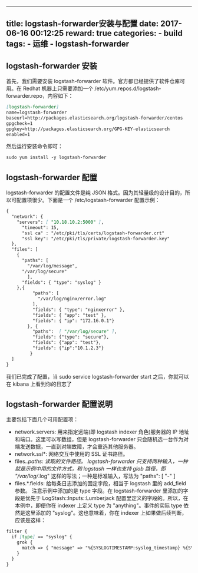 
---
title: logstash-forwarder安装与配置
date: 2017-06-16 00:12:25
reward: true
categories:
    - build
tags:
    - 运维
    - logstash-forwarder
---

## logstash-forwarder 安装
首先，我们需要安装 logstash-forwarder 软件。官方都已经提供了软件仓库可用。在 Redhat 机器上只需要添加一个 /etc/yum.repos.d/logstash-forwarder.repo，内容如下：
```markdown
[logstash-forwarder]
name=logstash-forwarder
baseurl=http://packages.elasticsearch.org/logstash-forwarder/centos
gpgcheck=1
gpgkey=http://packages.elasticsearch.org/GPG-KEY-elasticsearch
enabled=1
```
然后运行安装命令即可：
```markdown
sudo yum install -y logstash-forwarder
```

## logstash-forwarder 配置
   
logstash-forwarder 的配置文件是纯 JSON 格式。因为其轻量级的设计目的，所以可配置项很少。下面是一个 /etc/logstash-forwarder 配置示例：
```markdown
{
  "network": {
    "servers": [ "10.18.10.2:5000" ],
      "timeout": 15,
      "ssl ca" : "/etc/pki/tls/certs/logstash-forwarder.crt"
      "ssl key": "/etc/pki/tls/private/logstash-forwarder.key"
  },
  "files": [
    {
      "paths": [
        "/var/log/message",
      "/var/log/secure"
        ],
      "fields": { "type": "syslog" }
    },{
          "paths": [
            "/var/log/nginx/error.log"
          ],
          "fields": { "type": "nginxerror" },
          "fields": { "app": "test" },
          "fields": { "ip": "172.16.0.1"}
        }, {
          "paths":  [ "/var/log/secure" ],
          "fields": {"type": "secure"},
          "fields": {"app": "test"},
          "fields": {"ip":"10.1.2.3"}
         }
  ]
}
```

我们已完成了配置，当 sudo service logstash-forwarder start 之后，你就可以在 kibana 上看到你的日志了

## logstash-forwarder 配置说明

主要包括下面几个可用配置项：
* network.servers: 用来指定远端(即 logstash indexer 角色)服务器的 IP 地址和端口。这里可以写数组，但是 logstash-forwarder 只会随机选一台作为对端发送数据，一直到对端故障，才会重选其他服务器。
* network.ssl*: 网络交互中使用的 SSL 证书路径。
* files.*.paths: 读取的文件路径。 logstash-forwarder 只支持两种输入，一种就是示例中用的文件方式，和 logstash 一样也支持 glob 路径，即 "/var/log/*.log" 这样的写法；一种是标准输入，写法为 "paths": [ "-" ]
* files.*.fields: 给每条日志添加的固定字段，相当于 logstash 里的 add_field 参数。 注意示例中添加的是 type 字段。在 logstash-forwarder 里添加的字段是优先于 LogStash::Inputs::Lumberjack 配置里定义的字段的。所以，在本例中，即便你在 indexer 上定义 type 为 "anything"。事件的实际 type 依然是这里添加的 "syslog"。这也意味着，你在 indexer 上如果做后续判断，应该是这样：

```markdown
filter {
  if [type] == "syslog" {
    grok {
      match => { "message" => "%{SYSLOGTIMESTAMP:syslog_timestamp} %{SYSLOGHOST:syslog_hostname} %{DATA:syslog_program}(?:\[%{POSINT:syslog_pid}\])?: %{GREEDYDATA:syslog_message}" }
    }
  }
}
```
